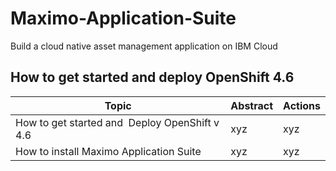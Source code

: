 # Maximo-Application-Suite
Build a cloud native asset management application on IBM Cloud

## How to get started and deploy OpenShift 4.6

| Topic | Abstract | Actions |
| ----------- | ----------- | -------- |
| How to get started and  Deploy OpenShift v 4.6  | xyz | xyz |
| How to install Maximo Application Suite | xyz |  xyz |